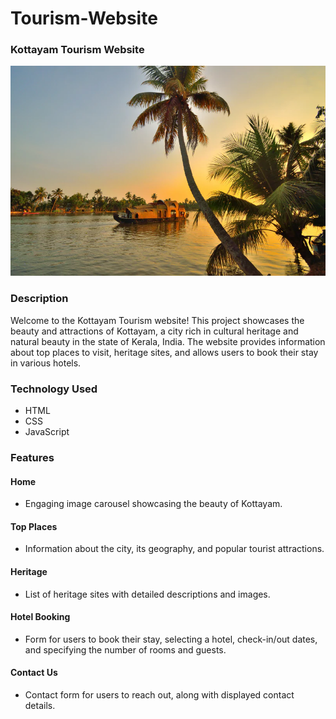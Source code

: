 # Tourism-Website

### Kottayam Tourism Website

![Project Image](a5.webp)

### Description

Welcome to the Kottayam Tourism website! This project showcases the beauty and attractions of Kottayam, a city rich in cultural heritage and natural beauty in the state of Kerala, India. The website provides information about top places to visit, heritage sites, and allows users to book their stay in various hotels.

### Technology Used

- HTML
- CSS
- JavaScript

### Features

#### Home
- Engaging image carousel showcasing the beauty of Kottayam.

#### Top Places
- Information about the city, its geography, and popular tourist attractions.
  
#### Heritage
- List of heritage sites with detailed descriptions and images.

#### Hotel Booking
- Form for users to book their stay, selecting a hotel, check-in/out dates, and specifying the number of rooms and guests.

#### Contact Us
- Contact form for users to reach out, along with displayed contact details.


